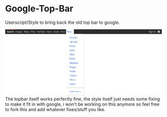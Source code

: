 # Google-Top-Bar
Userscript/Style to bring back the old top bar to google.

![How it looks](https://github.com/CallyHam/Google-Top-Bar/blob/main/preview.png?raw=true)
The topbar itself works perfectly fine, the style itself just needs some fixing to make it fit in with google, i won't be working on this anymore so feel free to fork this and add whatever fixes/stuff you like.
